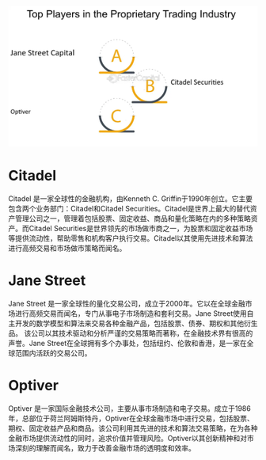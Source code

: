 ![alt text](image.png)

# Citadel
Citadel 是一家全球性的金融机构，由Kenneth C. Griffin于1990年创立。它主要包含两个业务部门：Citadel和Citadel Securities。Citadel是世界上最大的替代资产管理公司之一，管理着包括股票、固定收益、商品和量化策略在内的多种策略资产。而Citadel Securities是世界领先的市场做市商之一，为股票和固定收益市场等提供流动性，帮助零售和机构客户执行交易。Citadel以其使用先进技术和算法进行高频交易和市场做市策略而闻名。
# Jane Street
Jane Street 是一家全球性的量化交易公司，成立于2000年。它以在全球金融市场进行高频交易而闻名，专门从事电子市场制造和套利交易。Jane Street使用自主开发的数学模型和算法来交易各种金融产品，包括股票、债券、期权和其他衍生品。
该公司以其技术驱动和分析严谨的交易策略而著称，在金融技术界有很高的声誉。Jane Street在全球拥有多个办事处，包括纽约、伦敦和香港，是一家在全球范围内活跃的交易公司。
# Optiver
Optiver 是一家国际金融技术公司，主要从事市场制造和电子交易。成立于1986年，总部位于荷兰阿姆斯特丹，Optiver在全球金融市场中进行交易，包括股票、期权、固定收益产品和商品。该公司利用其先进的技术和算法交易策略，在为各种金融市场提供流动性的同时，追求价值并管理风险。Optiver以其创新精神和对市场深刻的理解而闻名，致力于改善金融市场的透明度和效率。